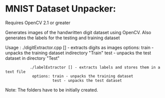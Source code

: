 MNIST Dataset Unpacker:
=======================

Requires OpenCV 2.1 or greater

Generates images of the handwritten digit dataset using OpenCV. Also generates the labels for the testing and training dataset

Usage : 		./digitExtractor.cpp [] - extracts digits as images
				options: train - unpacks the training dataset indirectory "Train"
						 test - unpacks the test dataset in directory "Test"
						 
			   ./labelExtractor [] - extracts labels and stores them in a text file
			   	options: train - unpacks the training dataset
						 test - unpacks the test dataset				
Note: The folders have to be initially created. 		
			


